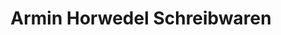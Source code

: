---
title: "Armin Horwedel Schreibwaren"
url: /limburgerhof/armin-horwedel-schreibwaren/
shop: Schreibwaren
---